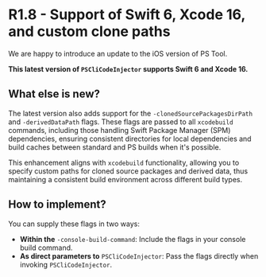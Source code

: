 # R1.8 - Support of Swift 6, Xcode 16, and custom clone paths

We are happy to introduce an update to the iOS version of PS Tool. 

**This latest version of `PSCliCodeInjector` supports Swift 6 and Xcode 16.**

## What else is new?

 The latest version also adds support for the `-clonedSourcePackagesDirPath` and `-derivedDataPath` flags. These flags are passed to all `xcodebuild` commands, including those handling Swift Package Manager (SPM) dependencies, ensuring consistent directories for local dependencies and build caches between standard and PS builds when it's possible. 

 This enhancement aligns with `xcodebuild` functionality, allowing you to specify custom paths for cloned source packages and derived data, thus maintaining a consistent build environment across different build types.

## How to implement?

You can supply these flags in two ways:

- **Within the** `-console-build-command`: Include the flags in your console build command.
- **As direct parameters to** `PSCliCodeInjector`: Pass the flags directly when invoking `PSCliCodeInjector`.
